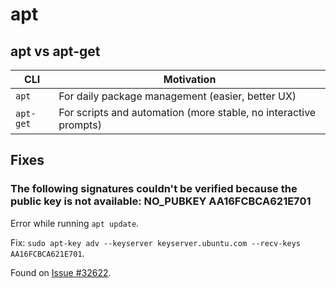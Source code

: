 # apt

## apt vs apt-get

CLI       | Motivation
----------|-----------------------------------------------------------------
`apt`     | For daily package management (easier, better UX)
`apt-get` | For scripts and automation (more stable, no interactive prompts)

## Fixes

### The following signatures couldn't be verified because the public key is not available: NO_PUBKEY AA16FCBCA621E701

Error while running `apt update`.

Fix: `sudo apt-key adv --keyserver keyserver.ubuntu.com --recv-keys AA16FCBCA621E701`.

Found on [Issue #32622](https://github.com/hashicorp/terraform/issues/32622#issuecomment-1425882901).
